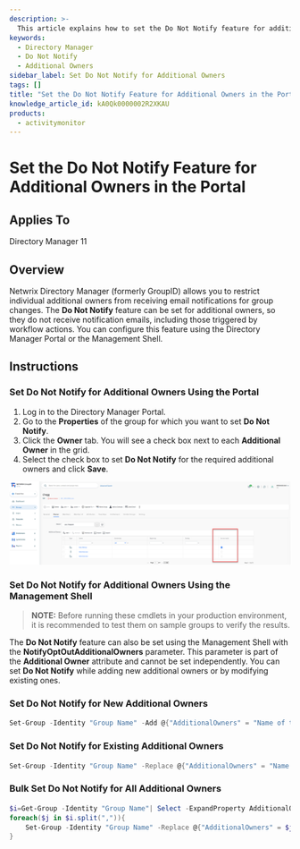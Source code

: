 ```yaml
---
description: >-
  This article explains how to set the Do Not Notify feature for additional owners in Netwrix Directory Manager, allowing you to restrict email notifications for group changes.
keywords:
  - Directory Manager
  - Do Not Notify
  - Additional Owners
sidebar_label: Set Do Not Notify for Additional Owners
tags: []
title: "Set the Do Not Notify Feature for Additional Owners in the Portal"
knowledge_article_id: kA0Qk0000002R2XKAU
products:
  - activitymonitor
---
```


# Set the Do Not Notify Feature for Additional Owners in the Portal

## Applies To

Directory Manager 11

## Overview

Netwrix Directory Manager (formerly GroupID) allows you to restrict individual additional owners from receiving email notifications for group changes. The **Do Not Notify** feature can be set for additional owners, so they do not receive notification emails, including those triggered by workflow actions. You can configure this feature using the Directory Manager Portal or the Management Shell.

## Instructions

### Set Do Not Notify for Additional Owners Using the Portal

1. Log in to the Directory Manager Portal.
2. Go to the **Properties** of the group for which you want to set **Do Not Notify**.
3. Click the **Owner** tab. You will see a check box next to each **Additional Owner** in the grid.
4. Select the check box to set **Do Not Notify** for the required additional owners and click **Save**.

![Do Not Notify option for additional owners in Directory Manager Portal](./images/servlet_image_99952a342a08.png)

### Set Do Not Notify for Additional Owners Using the Management Shell

> **NOTE:** Before running these cmdlets in your production environment, it is recommended to test them on sample groups to verify the results.

The **Do Not Notify** feature can also be set using the Management Shell with the **NotifyOptOutAdditionalOwners** parameter. This parameter is part of the **Additional Owner** attribute and cannot be set independently. You can set **Do Not Notify** while adding new additional owners or by modifying existing ones.

### Set Do Not Notify for New Additional Owners

```powershell
Set-Group -Identity "Group Name" -Add @{"AdditionalOwners" = "Name of the Additional Owner"} -NotifyOptOutAdditionalOwners "Name of the Additional Owner"
```

### Set Do Not Notify for Existing Additional Owners

```powershell
Set-Group -Identity "Group Name" -Replace @{"AdditionalOwners" = "Name of the Additional Owner","Name of the Additional Owner"} -NotifyOptOutAdditionalOwners "Name of the Additional Owner"
```

### Bulk Set Do Not Notify for All Additional Owners

```powershell
$i=Get-Group -Identity "Group Name"| Select -ExpandProperty AdditionalOwner
foreach($j in $i.split(",")){
    Set-Group -Identity "Group Name" -Replace @{"AdditionalOwners" = $j,$j} -NotifyOptOutAdditionalOwners $j
}
```